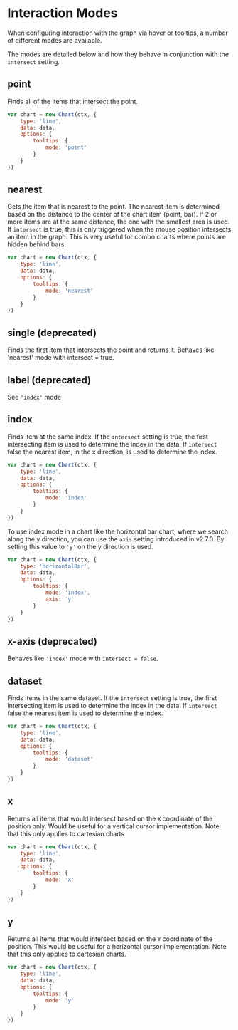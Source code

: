 # Interaction Modes

When configuring interaction with the graph via hover or tooltips, a number of different modes are available.

The modes are detailed below and how they behave in conjunction with the `intersect` setting.

## point
Finds all of the items that intersect the point.

```javascript
var chart = new Chart(ctx, {
    type: 'line',
    data: data,
    options: {
        tooltips: {
            mode: 'point'
        }
    }
})
```

## nearest
Gets the item that is nearest to the point. The nearest item is determined based on the distance to the center of the chart item (point, bar). If 2 or more items are at the same distance, the one with the smallest area is used. If `intersect` is true, this is only triggered when the mouse position intersects an item in the graph. This is very useful for combo charts where points are hidden behind bars.

```javascript
var chart = new Chart(ctx, {
    type: 'line',
    data: data,
    options: {
        tooltips: {
            mode: 'nearest'
        }
    }
})
```

## single (deprecated)
Finds the first item that intersects the point and returns it. Behaves like 'nearest' mode with intersect = true.

## label (deprecated)
See `'index'` mode

## index
Finds item at the same index. If the `intersect` setting is true, the first intersecting item is used to determine the index in the data. If `intersect` false the nearest item, in the x direction, is used to determine the index. 

```javascript
var chart = new Chart(ctx, {
    type: 'line',
    data: data,
    options: {
        tooltips: {
            mode: 'index'
        }
    }
})
```

To use index mode in a chart like the horizontal bar chart, where we search along the y direction, you can use the `axis` setting introduced in v2.7.0. By setting this value to `'y'` on the y direction is used.

```javascript
var chart = new Chart(ctx, {
    type: 'horizontalBar',
    data: data,
    options: {
        tooltips: {
            mode: 'index',
            axis: 'y'
        }
    }
})
```

## x-axis (deprecated)
Behaves like `'index'` mode with `intersect = false`.

## dataset
Finds items in the same dataset. If the `intersect` setting is true, the first intersecting item is used to determine the index in the data. If `intersect` false the nearest item is used to determine the index.

```javascript
var chart = new Chart(ctx, {
    type: 'line',
    data: data,
    options: {
        tooltips: {
            mode: 'dataset'
        }
    }
})
```

## x
Returns all items that would intersect based on the `X` coordinate of the position only. Would be useful for a vertical cursor implementation. Note that this only applies to cartesian charts

```javascript
var chart = new Chart(ctx, {
    type: 'line',
    data: data,
    options: {
        tooltips: {
            mode: 'x'
        }
    }
})
```

## y
Returns all items that would intersect based on the `Y` coordinate of the position. This would be useful for a horizontal cursor implementation. Note that this only applies to cartesian charts.

```javascript
var chart = new Chart(ctx, {
    type: 'line',
    data: data,
    options: {
        tooltips: {
            mode: 'y'
        }
    }
})
```